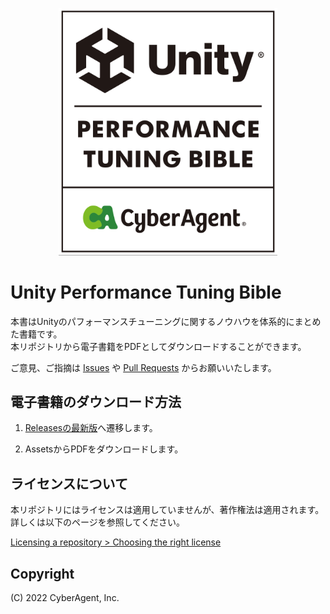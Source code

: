 <p align="center">
  <img width=350 src="Documentation/bible_logo.png" alt="UnityPerformanceTuningBible">
</p>

# Unity Performance Tuning Bible
本書はUnityのパフォーマンスチューニングに関するノウハウを体系的にまとめた書籍です。  
本リポジトリから電子書籍をPDFとしてダウンロードすることができます。

ご意見、ご指摘は [Issues](https://github.com/CyberAgentGameEntertainment/UnityPerformanceTuningBible/issues) や [Pull Requests](https://github.com/CyberAgentGameEntertainment/UnityPerformanceTuningBible/pulls) からお願いいたします。

## 電子書籍のダウンロード方法
1. [Releasesの最新版](https://github.com/CyberAgentGameEntertainment/UnityPerformanceTuningBible/releases/latest)へ遷移します。

2. AssetsからPDFをダウンロードします。

## ライセンスについて
本リポジトリにはライセンスは適用していませんが、著作権法は適用されます。  
詳しくは以下のページを参照してください。

[Licensing a repository > Choosing the right license](https://docs.github.com/en/repositories/managing-your-repositorys-settings-and-features/customizing-your-repository/licensing-a-repository#choosing-the-right-license)

## Copyright
(C) 2022 CyberAgent, Inc.
